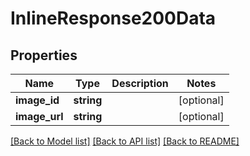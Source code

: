 # InlineResponse200Data

## Properties
Name | Type | Description | Notes
------------ | ------------- | ------------- | -------------
**image_id** | **string** |  | [optional] 
**image_url** | **string** |  | [optional] 

[[Back to Model list]](../../README.md#documentation-for-models) [[Back to API list]](../../README.md#documentation-for-api-endpoints) [[Back to README]](../../README.md)

